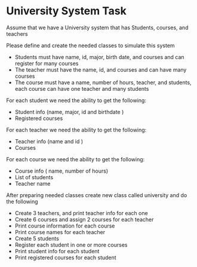 # University System Task

Assume that we have a University system that has Students, courses, and teachers

Please define and create the needed classes to simulate this system

- Students must have name, id, major, birth date, and courses and can register for many courses
- The teacher must have the name, id, and courses and can have many courses
- The course must have a name, number of hours, teacher, and students, each course can have one teacher and many students

For each student we need the ability to get the following:

- Student info (name, major, id and birthdate )
- Registered courses

For each teacher we need the ability to get the following:

- Teacher info (name and id )
- Courses

For each course we need the ability to get the following:

- Course info ( name, number of hours)
- List of students
- Teacher name

After preparing needed classes create new class called university and do the following

- Create 3 teachers, and print teacher info for each one
- Create 6 courses and assign 2 courses for each teacher
- Print course information for each course
- Print course names for each teacher
- Create 5 students
- Register each student in one or more courses
- Print student info for each student
- Print registered courses for each student

